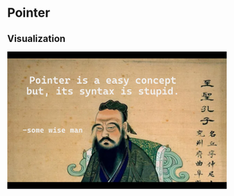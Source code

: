 # Pointer

## Visualization
<img src="Review/Assets/Screenshot 2025-10-22 113652.png" alt="Demo" width="600">
